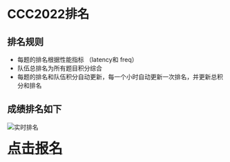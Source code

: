 # CCC2022排名 

## **排名规则**
+ 每题的排名根据性能指标 （latency和 freq）
+ 队伍总排名为所有题目积分综合
+ 每题的排名和队伍积分自动更新，每一个小时自动更新一次排名，并更新总积分和排名


## 成绩排名如下

![实时排名](http://118.31.189.183:8008/rank)





<a href="http://118.31.189.183:8008/"><font size="6" ><strong>点击报名</strong></font></a>
